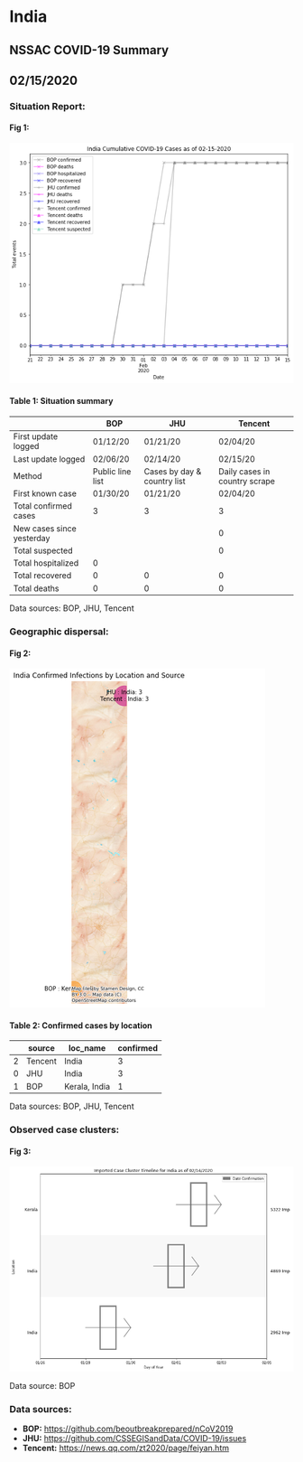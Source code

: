 # India
## NSSAC COVID-19 Summary
## 02/15/2020



 ### Situation Report:
#### Fig 1:
![India cases](../merged_histories/India_merged_histories.png)

#### Table 1: Situation summary
|                           | BOP              | JHU                         | Tencent                       |
|---------------------------|------------------|-----------------------------|-------------------------------|
| First update logged       | 01/12/20         | 01/21/20                    | 02/04/20                      |
| Last update logged        | 02/06/20         | 02/14/20                    | 02/15/20                      |
| Method                    | Public line list | Cases by day & country list | Daily cases in country scrape |
| First known case          | 01/30/20         | 01/21/20                    | 02/04/20                      |
| Total confirmed cases     | 3                | 3                           | 3                             |
| New cases since yesterday |                  |                             | 0                             |
| Total suspected           |                  |                             | 0                             |
| Total hospitalized        | 0                |                             |                               |
| Total recovered           | 0                | 0                           | 0                             |
| Total deaths              | 0                | 0                           | 0                             |
Data sources: BOP, JHU, Tencent


### Geographic dispersal:
#### Fig 2:
![India mapped](../case_locs/India_case_locs.png)

#### Table 2: Confirmed cases by location
|    | source   | loc_name      |   confirmed |
|----|----------|---------------|-------------|
|  2 | Tencent  | India         |           3 |
|  0 | JHU      | India         |           3 |
|  1 | BOP      | Kerala, India |           1 |

Data sources: BOP, JHU, Tencent


### Observed case clusters:
#### Fig 3:
![India cases](../cluster_analysis/India_imported_cases.png)



Data source: BOP


### Data sources:
* **BOP:** https://github.com/beoutbreakprepared/nCoV2019
* **JHU:** https://github.com/CSSEGISandData/COVID-19/issues
* **Tencent:** https://news.qq.com/zt2020/page/feiyan.htm